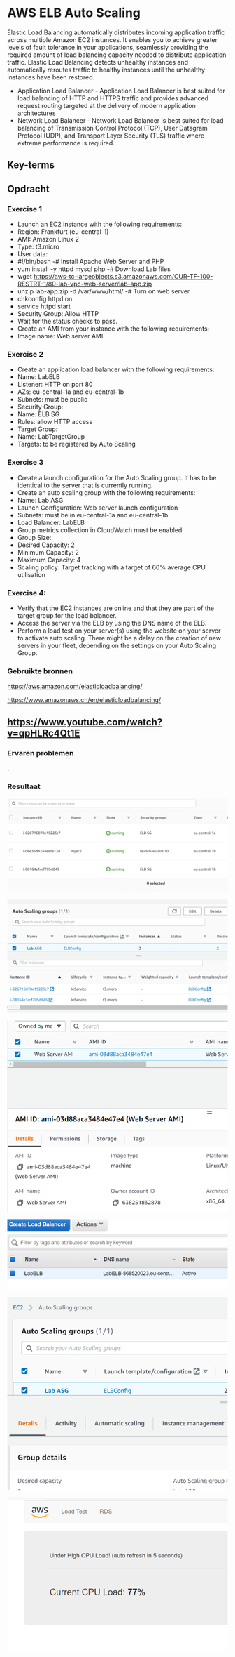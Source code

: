# AWS ELB Auto Scaling
Elastic Load Balancing automatically distributes incoming application traffic across multiple Amazon EC2 instances. It enables you to achieve greater levels of fault tolerance in your applications, seamlessly providing the required amount of load balancing capacity needed to distribute application traffic. Elastic Load Balancing detects unhealthy instances and automatically reroutes traffic to healthy instances until the unhealthy instances have been restored.
- Application Load Balancer -
Application Load Balancer is best suited for load balancing of HTTP and HTTPS traffic and provides advanced request routing targeted at the delivery of modern application architectures
- Network Load Balancer - 
Network Load Balancer is best suited for load balancing of Transmission Control Protocol (TCP), User Datagram Protocol (UDP), and Transport Layer Security (TLS) traffic where extreme performance is required. 

## Key-terms


## Opdracht
### Exercise 1
- Launch an EC2 instance with the following requirements:
- Region: Frankfurt (eu-central-1)
- AMI: Amazon Linux 2
- Type: t3.micro
- User data:
- #!/bin/bash
-# Install Apache Web Server and PHP
- yum install -y httpd mysql php
-# Download Lab files
- wget https://aws-tc-largeobjects.s3.amazonaws.com/CUR-TF-100-RESTRT-1/80-lab-vpc-web-server/lab-app.zip
- unzip lab-app.zip -d /var/www/html/
-# Turn on web server
- chkconfig httpd on
- service httpd start
- Security Group: Allow HTTP
- Wait for the status checks to pass.
- Create an AMI from your instance with the following requirements:
- Image name: Web server AMI

### Exercise 2

- Create an application load balancer with the following requirements:
- Name: LabELB
- Listener: HTTP on port 80
- AZs: eu-central-1a and eu-central-1b
- Subnets: must be public
- Security Group: 
- Name: ELB SG
- Rules: allow HTTP access
- Target Group:
- Name: LabTargetGroup
- Targets: to be registered by Auto Scaling

### Exercise 3
- Create a launch configuration for the Auto Scaling group. It has to be identical to the server that is currently running.
- Create an auto scaling group with the following requirements:
- Name: Lab ASG
- Launch Configuration: Web server launch configuration
- Subnets: must be in eu-central-1a and eu-central-1b
- Load Balancer: LabELB
- Group metrics collection in CloudWatch must be enabled
- Group Size:
- Desired Capacity: 2
- Minimum Capacity: 2
- Maximum Capacity: 4
- Scaling policy: Target tracking with a target of 60% average CPU utilisation
### Exercise 4:
- Verify that the EC2 instances are online and that they are part of the target group for the load balancer.
- Access the server via the ELB by using the DNS name of the ELB.
- Perform a load test on your server(s) using the website on your server to activate auto scaling. There might be a delay on the creation of new servers in your fleet, depending on the settings on your Auto Scaling Group.

### Gebruikte bronnen
https://aws.amazon.com/elasticloadbalancing/

https://www.amazonaws.cn/en/elasticloadbalancing/

https://www.youtube.com/watch?v=qpHLRc4Qt1E
-
### Ervaren problemen
.

### Resultaat


![alt_text](https://github.com/techgrounds/cloud-6-repo-rupaliBC/blob/main/00_includes/ELB1.png)

![alt_text](https://github.com/techgrounds/cloud-6-repo-rupaliBC/blob/main/00_includes/ELB2.png)

![alt_text](https://github.com/techgrounds/cloud-6-repo-rupaliBC/blob/main/00_includes/ELB3.png)

![alt_text](https://github.com/techgrounds/cloud-6-repo-rupaliBC/blob/main/00_includes/ELB4.png)

![alt_text](https://github.com/techgrounds/cloud-6-repo-rupaliBC/blob/main/00_includes/ELB5.png)

![alt_text](https://github.com/techgrounds/cloud-6-repo-rupaliBC/blob/main/00_includes/ELB6.png)
